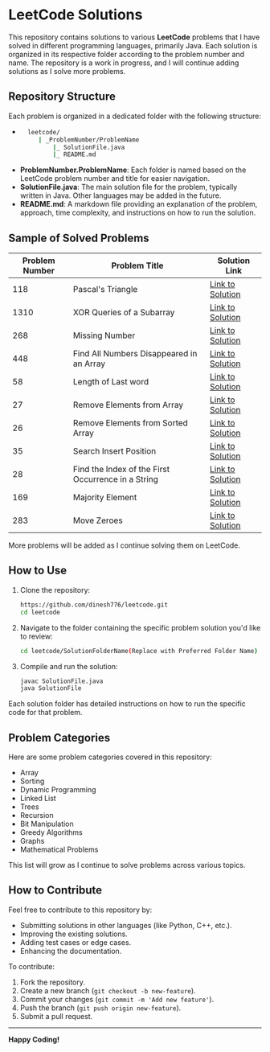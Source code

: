 # LeetCode Solutions

This repository contains solutions to various **LeetCode** problems that I have solved in different programming languages, primarily Java. Each solution is organized in its respective folder according to the problem number and name. The repository is a work in progress, and I will continue adding solutions as I solve more problems.

## Repository Structure

Each problem is organized in a dedicated folder with the following structure:

- ```bash
    leetcode/
       | _ProblemNumber/ProblemName
           |_ SolutionFile.java
           |_ README.md


- **ProblemNumber.ProblemName**: Each folder is named based on the LeetCode problem number and title for easier navigation.
- **SolutionFile.java**: The main solution file for the problem, typically written in Java. Other languages may be added in the future.
- **README.md**: A markdown file providing an explanation of the problem, approach, time complexity, and instructions on how to run the solution.

## Sample of Solved Problems

| Problem Number | Problem Title                           | Solution Link                                                                                           |
|----------------|-----------------------------------------|---------------------------------------------------------------------------------------------------------|
| 118            | Pascal's Triangle                       | [Link to Solution](https://github.com/dinesh776/leetcode/tree/main/_118/PascalsTriangle)                |
| 1310           | XOR Queries of a Subarray               | [Link to Solution](https://github.com/dinesh776/leetcode/tree/main/_1310/XORQueriesOfaSubarray)         |
| 268            | Missing Number                          | [Link to Solution](https://github.com/dinesh776/leetcode/tree/main/_268/MissingNumber)                  |
| 448            | Find All Numbers Disappeared in an Array | [Link to Solution](https://github.com/dinesh776/leetcode/tree/main/_448/FindAllNumbersDisappearedinanArray) |
| 58             | Length of Last word                     | [Link to Solution](https://github.com/dinesh776/leetcode/tree/main/_58/LengthofLastWord) |
| 27             | Remove Elements from Array              | [Link to Solution](https://github.com/dinesh776/leetcode/tree/main/_27RemoveElement) |
| 26             | Remove Elements from Sorted Array       | [Link to Solution](https://github.com/dinesh776/leetcode/tree/main/_26RemoveDuplicatesFromSortedArray) |
| 35             | Search Insert Position                  | [Link to Solution](https://github.com/dinesh776/leetcode/tree/main/_35SearchInsertPosition) |
| 28             | Find the Index of the First Occurrence in a String                  | [Link to Solution](https://github.com/dinesh776/leetcode/tree/main/_28FindTheIndexOfTheFirstOccurrenceInAString) |
| 169            | Majority Element                 | [Link to Solution](https://github.com/dinesh776/leetcode/tree/main/_169MajorityElement) |
| 283            | Move Zeroes                  | [Link to Solution](https://github.com/dinesh776/leetcode/tree/main/_283MoveZeroes) |

More problems will be added as I continue solving them on LeetCode.


## How to Use

1. Clone the repository:
   ```bash
   https://github.com/dinesh776/leetcode.git
   cd leetcode
2. Navigate to the folder containing the specific problem solution you'd like to review:
    ```bash
    cd leetcode/SolutionFolderName(Replace with Preferred Folder Name)
3. Compile and run the solution:
    ```bash
   javac SolutionFile.java
    java SolutionFile

Each solution folder has detailed instructions on how to run the specific code for that problem.

## Problem Categories

Here are some problem categories covered in this repository:

- Array
- Sorting
- Dynamic Programming
- Linked List
- Trees
- Recursion
- Bit Manipulation
- Greedy Algorithms
- Graphs
- Mathematical Problems

This list will grow as I continue to solve problems across various topics.


## How to Contribute

Feel free to contribute to this repository by:

- Submitting solutions in other languages (like Python, C++, etc.).
- Improving the existing solutions.
- Adding test cases or edge cases.
- Enhancing the documentation.

To contribute:

1. Fork the repository.
2. Create a new branch (`git checkout -b new-feature`).
3. Commit your changes (`git commit -m 'Add new feature'`).
4. Push the branch (`git push origin new-feature`).
5. Submit a pull request.


---

**Happy Coding!**
